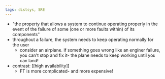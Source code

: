 ```yaml
---
tags: distsys, SRE
---
```


- "the property that allows a system to continue operating properly in the event of the failure of some (one or more faults within) of its components"
- throughout a failure, the system needs to keep operating normally for the user
	- consider an airplane. if something goes wrong like an enginer failure, you can't stop and fix it- the plane needs to keep working until you can land!
- contrast: [[high availability]]
	- FT is more complicated- and more expensive!